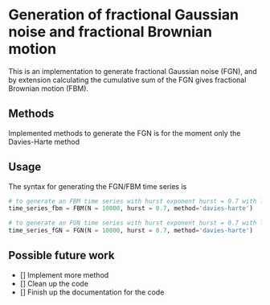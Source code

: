 # Generation of fractional Gaussian noise and fractional Brownian motion
This is an implementation to generate fractional Gaussian noise (FGN), and by extension calculating the cumulative sum of the FGN gives fractional Brownian motion (FBM).

## Methods
Implemented methods to generate the FGN is for the moment only the Davies-Harte method

## Usage
The syntax for generating the FGN/FBM time series is

``` python
# to generate an FBM time series with hurst exponent hurst = 0.7 with length 10 000 datapoints
time_series_fbm = FBM(N = 10000, hurst = 0.7, method='davies-harte')

# to generate an FGN time series with hurst exponent hurst = 0.7 with length 10 000 datapoints
time_series_fGN = FGN(N = 10000, hurst = 0.7, method='davies-harte')
```

## Possible future work
 - [] Implement more method
 - [] Clean up the code
 - [] Finish up the documentation for the code
